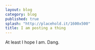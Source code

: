 ```yaml
---
layout: blog
category: blog
published: true
splash: "http://placehold.it/1600x500"
title: I am posting a thing
---
```


At least I hope I am. Dang.